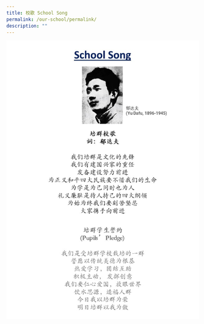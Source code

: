 ```yaml
---
title: 校歌 School Song
permalink: /our-school/permalink/
description: ""
---
```

![](/images/School%20Song.jpg)